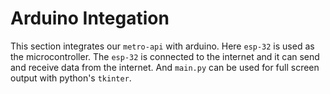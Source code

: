 # Arduino Integation

This section integrates our `metro-api` with arduino. Here `esp-32` is used as the microcontroller. The `esp-32` is connected to the internet and it can send and receive data from the internet. And `main.py` can be used for full screen output with python's `tkinter`.
